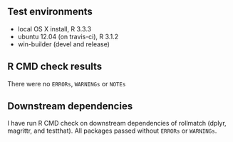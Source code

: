 ## Test environments
* local OS X install, R 3.3.3
* ubuntu 12.04 (on travis-ci), R 3.1.2
* win-builder (devel and release)

## R CMD check results
There were no `ERRORs`, `WARNINGs` or `NOTEs`

## Downstream dependencies
I have run R CMD check on downstream dependencies of rollmatch (dplyr, magrittr, and testthat). All packages passed without `ERRORs` or `WARNINGs`.

